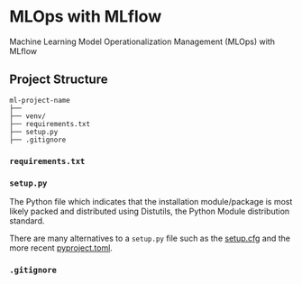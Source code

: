 # MLOps with MLflow
Machine Learning Model Operationalization Management (MLOps) with MLflow
## Project Structure
```
ml-project-name
├──
├── venv/
├── requirements.txt
├── setup.py
├── .gitignore
```

### `requirements.txt`

### `setup.py`
The Python file which indicates that the installation module/package is most likely packed and distributed using Distutils, the Python Module distribution standard. 

There are many alternatives to a `setup.py` file such as the [setup.cfg](https://setuptools.pypa.io/en/latest/userguide/declarative_config.html) and the more recent [pyproject.toml](https://setuptools.pypa.io/en/latest/userguide/pyproject_config.html).

### `.gitignore`